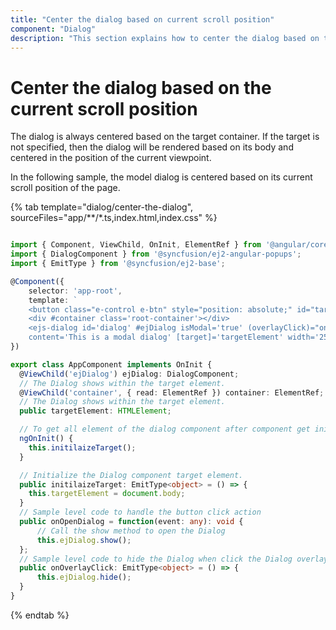 ```yaml
---
title: "Center the dialog based on current scroll position"
component: "Dialog"
description: "This section explains how to center the dialog based on the current scroll position."
---
```


# Center the dialog based on the current scroll position

The dialog is always centered based on the target container. If the target is not specified, then the dialog will be rendered based on its body and centered in the position of the current viewpoint.

In the following sample, the model dialog is centered based on its current scroll position of the page.

{% tab template="dialog/center-the-dialog", sourceFiles="app/**/*.ts,index.html,index.css"  %}

```typescript

import { Component, ViewChild, OnInit, ElementRef } from '@angular/core';
import { DialogComponent } from '@syncfusion/ej2-angular-popups';
import { EmitType } from '@syncfusion/ej2-base';

@Component({
    selector: 'app-root',
    template: `
    <button class="e-control e-btn" style="position: absolute;" id="targetButton" (click)="onOpenDialog($event)">Open Modal Dialog</button>
    <div #container class='root-container'></div>
    <ejs-dialog id='dialog' #ejDialog isModal='true' (overlayClick)="onOverlayClick()"
    content='This is a modal dialog' [target]='targetElement' width='250px'> </ejs-dialog>`
})

export class AppComponent implements OnInit {
  @ViewChild('ejDialog') ejDialog: DialogComponent;
  // The Dialog shows within the target element.
  @ViewChild('container', { read: ElementRef }) container: ElementRef;
  // The Dialog shows within the target element.
  public targetElement: HTMLElement;

  // To get all element of the dialog component after component get initialized.
  ngOnInit() {
    this.initilaizeTarget();
  }

  // Initialize the Dialog component target element.
  public initilaizeTarget: EmitType<object> = () => {
    this.targetElement = document.body;
  }
  // Sample level code to handle the button click action
  public onOpenDialog = function(event: any): void {
      // Call the show method to open the Dialog
      this.ejDialog.show();
  };
  // Sample level code to hide the Dialog when click the Dialog overlay
  public onOverlayClick: EmitType<object> = () => {
      this.ejDialog.hide();
  }
}

```

{% endtab %}